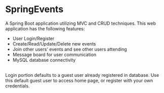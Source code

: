 # SpringEvents
A Spring Boot application utilizing MVC and CRUD techniques.
This web application has the following features:
<ul>
  <li>User Login/Register</li>
  <li>Create/Read/Update/Delete new events</li>
  <li>Join other users' events and see other users attending</li>
  <li>Message board for user communication</li>
  <li>MySQL database connectivity</li>
</ul>

<br>
Login portion defaults to a guest user already registered in database.
Use this default guest user to access home page, or register with your own credentials.
